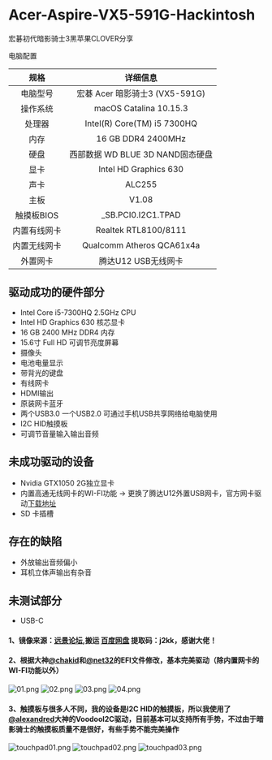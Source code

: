 # Acer-Aspire-VX5-591G-Hackintosh
宏碁初代暗影骑士3黑苹果CLOVER分享

电脑配置

|   规格   |               详细信息                |
| :------: | :-----------------------------------: |
| 电脑型号 |     宏碁 Acer 暗影骑士3 (VX5-591G)      |
| 操作系统 |         macOS Catalina 10.15.3        |
|  处理器  |      Intel(R) Core(TM) i5 7300HQ      |
|   内存   |          16 GB DDR4 2400MHz           |
|   硬盘   |    西部数据 WD BLUE 3D NAND固态硬盘      |
|   显卡   |         Intel HD Graphics 630         |
|   声卡   |                ALC255                 |
|   主板   |                 V1.08                 |
|  触摸板BIOS |         _SB.PCI0.I2C1.TPAD         |
| 内置有线网卡 |        Realtek RTL8100/8111         |
| 内置无线网卡 |      Qualcomm Atheros QCA61x4a       |
|  外置网卡  |           腾达U12 USB无线网卡           |

## 驱动成功的硬件部分
* Intel Core i5-7300HQ 2.5GHz CPU
* Intel HD Graphics 630 核芯显卡
* 16 GB 2400 MHz DDR4 内存
* 15.6寸 Full HD 可调节亮度屏幕
* 摄像头
* 电池电量显示
* 带背光的键盘
* 有线网卡
* HDMI输出
* 原装网卡蓝牙
* 两个USB3.0 一个USB2.0 可通过手机USB共享网络给电脑使用
* I2C HID触摸板
* 可调节音量输入输出音频

## 未成功驱动的设备
* Nvidia GTX1050 2G独立显卡
* 内置高通无线网卡的WI-FI功能 -> 更换了腾达U12外置USB网卡，官方网卡驱动[下载地址](https://www.tenda.com.cn/product/download/U12.html)
* SD 卡插槽

## 存在的缺陷
* 外放输出音频偏小
* 耳机立体声输出有杂音

## 未测试部分
* USB-C

#### 1、镜像来源：[远景论坛](http://bbs.pcbeta.com/viewthread-1836586-1-1.html),搬运 [百度网盘](https://pan.baidu.com/s/1kMmmfiDuGbB1FK27UOsnZw) 提取码：j2kk，感谢大佬！

#### 2、根据大神[@chakid](https://github.com/chakid/Acer-VX15-Hackintosh)和[@net32](https://github.com/net32/VX5-591G)的EFI文件修改，基本完美驱动（除内置网卡的WI-FI功能以外）
![01.png](https://github.com/LanbenGG/Acer-Aspire-VX5-591G-Hackintosh/blob/master/Picture/01.png)
![02.png](https://github.com/LanbenGG/Acer-Aspire-VX5-591G-Hackintosh/blob/master/Picture/02.png)
![03.png](https://github.com/LanbenGG/Acer-Aspire-VX5-591G-Hackintosh/blob/master/Picture/03.png)
![04.png](https://github.com/LanbenGG/Acer-Aspire-VX5-591G-Hackintosh/blob/master/Picture/04.png)

#### 3、触摸板与很多人不同，我的设备是I2C HID的触摸板，所以我使用了[@alexandred](https://github.com/alexandred/VoodooI2C)大神的VoodooI2C驱动，目前基本可以支持所有手势，不过由于暗影骑士的触摸板质量不是很好，有些手势不能完美操作
![touchpad01.png](https://github.com/LanbenGG/Acer-Aspire-VX5-591G-Hackintosh/blob/master/Picture/touchpad01.png)
![touchpad02.png](https://github.com/LanbenGG/Acer-Aspire-VX5-591G-Hackintosh/blob/master/Picture/touchpad02.png)
![touchpad03.png](https://github.com/LanbenGG/Acer-Aspire-VX5-591G-Hackintosh/blob/master/Picture/touchpad03.png)
